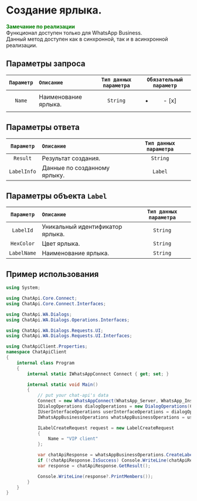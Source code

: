 # Создание ярлыка.
**<span style="color:green">Замечание по реализации</span>** <br/>
Функционал доступен только для WhatsApp Business. <br/>
Данный метод доступен как в синхронной, так и в асинхронной реализации.

## Параметры запроса
| `Параметр`        | `Описание`                        | `Тип данных параметра` | `Обязательный параметр`  |
|:-----------------:|:----------------------------------|:----------------------:|:------------------------:|
| `Name`            | Наименование ярлыка.              | `String`               | <ul><li>- [x] </li></ul> |

## Параметры ответа
|  `Параметр`       | `Описание`                        | `Тип данных параметра` | 
|:-----------------:|:----------------------------------|:----------------------:|
| `Result`          | Результат создания.               | `String`               |
| `LabelInfo`       | Данные по созданному ярлыку.      | `Label`                |

## Параметры объекта `Label`
|  `Параметр`       | `Описание`                        | `Тип данных параметра` | 
|:-----------------:|:----------------------------------|:----------------------:|
| `LabelId`         | Уникальный идентификатор ярлыка.  | `String`               |
| `HexColor`        | Цвет ярлыка.                      | `String`               |
| `LabelName`       | Наименование ярлыка.              | `String`               |

## Пример использования
```csharp
using System;

using ChatApi.Core.Connect;
using ChatApi.Core.Connect.Interfaces;

using ChatApi.WA.Dialogs;
using ChatApi.WA.Dialogs.Operations.Interfaces;

using ChatApi.WA.Dialogs.Requests.UI;
using ChatApi.WA.Dialogs.Requests.UI.Interfaces;

using ChatApiClient.Properties;
namespace ChatApiClient
{
    internal class Program
    {
        internal static IWhatsAppConnect Connect { get; set; }

        internal static void Main()
        {
            // put your chat-api's data
            Connect = new WhatsAppConnect(WhatsApp_Server, WhatsApp_Instance, WhatsApp_Token); 
            IDialogOperations dialogOperations = new DialogOperations(Connect);
            IUserInterfaceOperations userInterfaceOperations = dialogOperations.UserInterfaceOperations.Value;
            IWhatsAppBusinessOperations whatsAppBusinessOperations = userInterfaceOperations.WhatsAppBusinessOperations.Value;

            ILabelCreateRequest request = new LabelCreateRequest
            {
                Name = "VIP client"
            };

            var chatApiResponse = whatsAppBusinessOperations.CreateLabel(request);
            if (!chatApiResponse.IsSuccess) Console.WriteLine(chatApiResponse.Exception);
            var response = chatApiResponse.GetResult();

            Console.WriteLine(response?.PrintMembers());
        }
    }
}
```